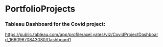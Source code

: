 # PortfolioProjects

### Tableau Dashboard for the Covid project:
https://public.tableau.com/app/profile/axel.yates/viz/CovidProjectDashboard_16609670843080/Dashboard1
